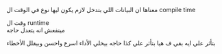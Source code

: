 معناها ان البيانات اللي بتدخل لازم يكون ليها نوع في الوقت ال  compile time

وقت ال runtime  
مينفعش انه يتعدل حاجه

بتأثر علي ايه بقي ف هيا بتأثر علي كذا حاجه 
بيخلي الأداء اسرع واحسن 
وبيقلل الأخطاء 
